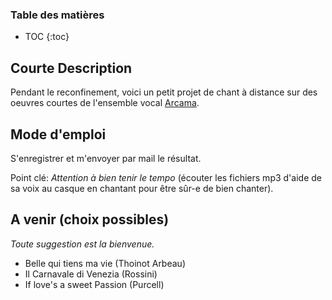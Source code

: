 ### Table des matières

* TOC
{:toc}

## Courte Description

Pendant le reconfinement, voici un petit projet de chant à distance sur des oeuvres courtes de l'ensemble vocal [Arcama](http://evarcama.fr/).

## Mode d'emploi

S'enregistrer et m'envoyer par mail le résultat.

Point clé: _Attention à bien tenir le tempo_ (écouter les fichiers mp3 d'aide de sa voix au casque en chantant pour être sûr-e de bien chanter).

## A venir (choix possibles)

*Toute suggestion est la bienvenue.*
- Belle qui tiens ma vie (Thoinot Arbeau)
- Il Carnavale di Venezia (Rossini)
- If love's a sweet Passion (Purcell)


